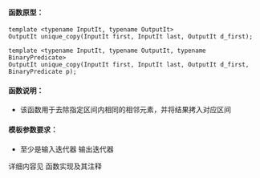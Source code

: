 
#### 函数原型：
```
template <typename InputIt, typename OutputIt>
OutputIt unique_copy(InputIt first, InputIt last, OutputIt d_first);

template <typename InputIt, typename OutputIt, typename BinaryPredicate>
OutputIt unique_copy(InputIt first, InputIt last, OutputIt d_first, BinaryPredicate p);
```

#### 函数说明：
* 该函数用于去除指定区间内相同的相邻元素，并将结果拷入对应区间

#### 模板参数要求：
* 至少是输入迭代器 输出迭代器

详细内容见 函数实现及其注释

